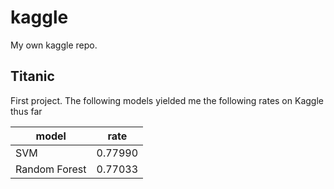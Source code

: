 kaggle
======

My own kaggle repo.

Titanic
-------
First project. The following models yielded me the following rates on Kaggle thus far

model        |rate
-------------|------
SVM          |0.77990
Random Forest|0.77033
